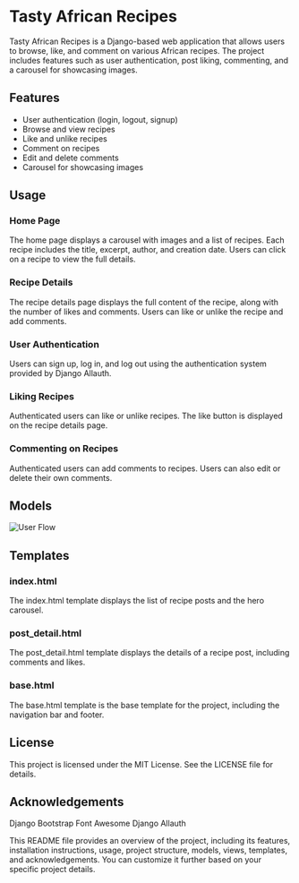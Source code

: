 ﻿# Tasty African Recipes

Tasty African Recipes is a Django-based web application that allows users to browse, like, and comment on various African recipes. The project includes features such as user authentication, post liking, commenting, and a carousel for showcasing images.

## Features

- User authentication (login, logout, signup)
- Browse and view recipes
- Like and unlike recipes
- Comment on recipes
- Edit and delete comments
- Carousel for showcasing images

## Usage

### Home Page
The home page displays a carousel with images and a list of recipes. Each recipe includes the title, excerpt, author, and creation date. Users can click on a recipe to view the full details.

### Recipe Details
The recipe details page displays the full content of the recipe, along with the number of likes and comments. Users can like or unlike the recipe and add comments.

### User Authentication
Users can sign up, log in, and log out using the authentication system provided by Django Allauth.

### Liking Recipes
Authenticated users can like or unlike recipes. The like button is displayed on the recipe details page.

### Commenting on Recipes
Authenticated users can add comments to recipes. Users can also edit or delete their own comments.

## Models
![User Flow](images/user_flow_page_1.png)


## Templates

### index.html
The index.html template displays the list of recipe posts and the hero carousel.

### post_detail.html
The post_detail.html template displays the details of a recipe post, including comments and likes.

### base.html
The base.html template is the base template for the project, including the navigation bar and footer.

## License
This project is licensed under the MIT License. See the LICENSE file for details.

## Acknowledgements
Django
Bootstrap
Font Awesome
Django Allauth

This README file provides an overview of the project, including its features, installation instructions, usage, project structure, models, views, templates, and acknowledgements. You can customize it further based on your specific project details.
